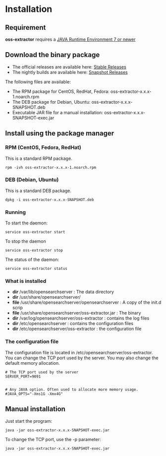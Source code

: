 Installation
============

Requirement
-----------

**oss-extractor** requires a [JAVA Runtime Environment 7 or newer](http://openjdk.java.net/install/)

Download the binary package
---------------------------

- The official releases are available here: [Stable Releases](https://github.com/qwazr/qwazr-extractor/releases)
- The nightly builds are available here: [Snapshot Releases](http://download.open-search-server.com/ftp/oss-extractor/?C=M;O=D)

The following files are available:

- The RPM package for CentOS, RedHat, Fedora: oss-extractor-x.x.x-1.noarch.rpm
- The DEB package for Debian, Ubuntu: oss-extractor-x.x.x-SNAPSHOT.deb
- Executable JAR file for a manual installation: oss-extractor-x.x.x-SNAPSHOT-exec.jar

Install using the package manager
---------------------------------

### RPM (CentOS, Fedora, RedHat)

This is a standard RPM package.

    rpm -ivh oss-extractor-x.x.x-1.noarch.rpm

### DEB (Debian, Ubuntu)

This is a standard DEB package.

    dpkg -i oss-extractor-x.x.x-SNAPSHOT.deb
    
### Running

To start the daemon:

    service oss-extractor start
    
To stop the daemon

    service oss-extractor stop
    
The status of the daemon:

    service oss-extractor status

### What is installed

- **dir** /var/lib/opensearchserver : The data directory
- **dir** /usr/share/opensearchserver/
- **file** /usr/share/opensearchserver/opensearchserver : A copy of the init.d scrip
- **file** /usr/share/opensearchserver/oss-extractor.jar : The binary
- **dir** /var/log/opensearchserver/oss-extractor : contains the log files
- **dir** /etc/opensearchserver : contains the configuration files
- **dir** /etc/opensearchserver/oss-extractor : the configuration file

### The configuration file

The configuration file is located in /etc/opensearchserver/oss-extractor.
You can change the TCP port used by the server. You may also change the default memory allocation.

```shell
# The TCP port used by the server
SERVER_PORT=9091


# Any JAVA option. Often used to allocate more memory usage.
#JAVA_OPTS="-Xms1G -Xmx4G"
```

Manual installation
-------------------

Just start the program:

    java -jar oss-extractor-x.x.x-SNAPSHOT-exec.jar
    
To change the TCP port, use the -p parameter:

    java -jar oss-extractor-x.x.x-SNAPSHOT-exec.jar


    
